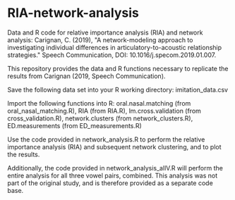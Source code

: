 # RIA-network-analysis
Data and R code for relative importance analysis (RIA) and network analysis: Carignan, C. (2019), "A network-modeling approach to investigating individual differences in articulatory-to-acoustic relationship strategies." Speech Communication, DOI: 10.1016/j.specom.2019.01.007.


This repository provides the data and R functions necessary to replicate the results from Carignan (2019, Speech Communication).


Save the following data set into your R working directory: imitation_data.csv


Import the following functions into R: oral.nasal.matching (from oral_nasal_matching.R), RIA (from RIA.R), lm.cross.validation (from cross_validation.R), network.clusters (from network_clusters.R), ED.measurements (from ED_measurements.R)


Use the code provided in network_analysis.R to perform the relative importance analysis (RIA) and subsequent network clustering, and to plot the results.

Additionally, the code provided in network_analysis_allV.R will perform the entire analysis for all three vowel pairs, combined. This analysis was not part of the original study, and is therefore provided as a separate code base.
